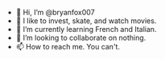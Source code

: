 - 👋 Hi, I’m @bryanfox007
- 👀 I like to invest, skate, and watch movies. 
- 🌱 I’m currently learning French and Italian.
- 💞️ I’m looking to collaborate on nothing. 
- 📫 How to reach me. You can't.

<!---
bryanfox007/bryanfox007 is a ✨ special ✨ repository because its `README.md` (this file) appears on your GitHub profile.
You can click the Preview link to take a look at your changes.
--->
